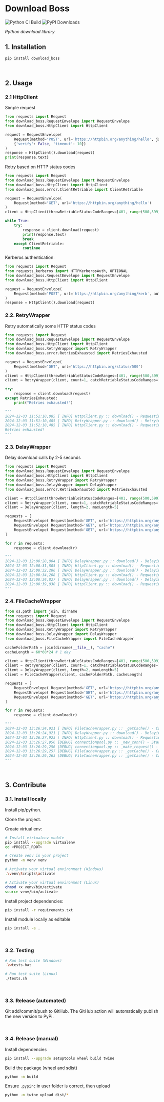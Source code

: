 # Download Boss
![Python CI Build](https://github.com/kristof9851/download_boss/actions/workflows/python-ci.yml/badge.svg)
![PyPI Downloads](https://img.shields.io/pypi/dm/download_boss?label=PyPI%20Downloads&color=rgb(50%2C%20165%2C%20233)
)

*Python download library*

## 1. Installation

```bash
pip install download_boss
```

&nbsp;

## 2. Usage

### 2.1 HttpClient
Simple request
```python
from requests import Request
from download_boss.RequestEnvelope import RequestEnvelope
from download_boss.HttpClient import HttpClient

request = RequestEnvelope(
    Request(method='POST', url='https://httpbin.org/anything/hello', json={"hello": "world"},
    {'verify': False, 'timeout': 10})
)
response = HttpClient().download(request)
print(response.text)

```

Retry based on HTTP status codes
```python
from requests import Request
from download_boss.RequestEnvelope import RequestEnvelope
from download_boss.HttpClient import HttpClient
from download_boss.error.ClientRetriable import ClientRetriable

request = RequestEnvelope(
    Request(method='GET', url='https://httpbin.org/anything/hello')
)
client = HttpClient(throwRetriableStatusCodeRanges=[401, range(500,599)])

while True:
    try:
        response = client.download(request)
        print(response.text)
        break
    except ClientRetriable:
        continue

```

Kerberos authentication:
```python
from requests import Request
from requests_kerberos import HTTPKerberosAuth, OPTIONAL
from download_boss.RequestEnvelope import RequestEnvelope
from download_boss.HttpClient import HttpClient

request = RequestEnvelope(
    Request(method='POST', url='https://httpbin.org/anything/kerb', auth=HTTPKerberosAuth(mutual_authentication=OPTIONAL))
)
response = HttpClient().download(request)
```

### 2.2. RetryWrapper

Retry automatically some HTTP status codes
```python
from requests import Request
from download_boss.RequestEnvelope import RequestEnvelope
from download_boss.HttpClient import HttpClient
from download_boss.RetryWrapper import RetryWrapper
from download_boss.error.RetriesExhausted import RetriesExhausted

request = RequestEnvelope(
    Request(method='GET', url='https://httpbin.org/status/500')
)
client = HttpClient(throwRetriableStatusCodeRanges=[401, range(500,599)])
client = RetryWrapper(client, count=1, catchRetriableStatusCodeRanges=[range(500,599)])

try:
    response = client.download(request)
except RetriesExhausted:
    print("Retries exhausted!")

"""
2024-12-03 11:51:10,085 [ INFO] HttpClient.py :: download() - Requesting: GET https://httpbin.org/status/500
2024-12-03 11:51:10,485 [ INFO] RetryWrapper.py :: download() - Retrying... GET https://httpbin.org/status/500
2024-12-03 11:52:10,485 [ INFO] HttpClient.py :: download() - Requesting: GET https://httpbin.org/status/500
Retries exhausted!
"""
```

### 2.3. DelayWrapper

Delay download calls by 2-5 seconds

```python
from requests import Request
from download_boss.RequestEnvelope import RequestEnvelope
from download_boss.HttpClient import HttpClient
from download_boss.RetryWrapper import RetryWrapper
from download_boss.DelayWrapper import DelayWrapper
from download_boss.error.RetriesExhausted import RetriesExhausted

client = HttpClient(throwRetriableStatusCodeRanges=[401, range(500,599)])
client = RetryWrapper(client, count=1, catchRetriableStatusCodeRanges=[range(500,599)]) 
client = DelayWrapper(client, length=2, maxLength=5) 

requests = [
    RequestEnvelope( Request(method='GET', url='https://httpbin.org/anything/one') ),
    RequestEnvelope( Request(method='GET', url='https://httpbin.org/anything/two') ),
    RequestEnvelope( Request(method='GET', url='https://httpbin.org/anything/three') )
]

for r in requests:
    response = client.download(r)

"""
2024-12-03 12:00:28,804 [ INFO] DelayWrapper.py :: download() - Delaying by 3s ... GET https://httpbin.org/anything/one
2024-12-03 12:00:31,805 [ INFO] HttpClient.py :: download() - Requesting: GET https://httpbin.org/anything/one
2024-12-03 12:00:32,206 [ INFO] DelayWrapper.py :: download() - Delaying by 2s ... GET https://httpbin.org/anything/two
2024-12-03 12:00:34,208 [ INFO] HttpClient.py :: download() - Requesting: GET https://httpbin.org/anything/two
2024-12-03 12:00:34,827 [ INFO] DelayWrapper.py :: download() - Delaying by 5s ... GET https://httpbin.org/anything/three
2024-12-03 12:00:39,830 [ INFO] HttpClient.py :: download() - Requesting: GET https://httpbin.org/anything/three
"""

```

### 2.4. FileCacheWrapper
```python
from os.path import join, dirname
from requests import Request
from download_boss.RequestEnvelope import RequestEnvelope
from download_boss.HttpClient import HttpClient
from download_boss.RetryWrapper import RetryWrapper
from download_boss.DelayWrapper import DelayWrapper
from download_boss.FileCacheWrapper import FileCacheWrapper

cacheFolderPath = join(dirname(__file__), "cache")
cacheLength = 60*60*24 # 1 day

client = HttpClient(throwRetriableStatusCodeRanges=[401, range(500,599)]) 
client = RetryWrapper(client, count=1, catchRetriableStatusCodeRanges=[range(500,599)]) 
client = DelayWrapper(client, length=2, maxLength=5)
client = FileCacheWrapper(client, cacheFolderPath, cacheLength)

requests = [
    RequestEnvelope( Request(method='GET', url='https://httpbin.org/anything/one') ),
    RequestEnvelope( Request(method='GET', url='https://httpbin.org/anything/one') ),
    RequestEnvelope( Request(method='GET', url='https://httpbin.org/anything/one') )
]

for r in requests:
    response = client.download(r)

"""
2024-12-03 13:26:24,921 [ INFO] FileCacheWrapper.py :: _getCache() - Cache miss: GET https://httpbin.org/anything/one
2024-12-03 13:26:24,921 [ INFO] DelayWrapper.py :: download() - Delaying by 3s ... GET https://httpbin.org/anything/one
2024-12-03 13:26:27,923 [ INFO] HttpClient.py :: download() - Requesting: GET https://httpbin.org/anything/one
2024-12-03 13:26:27,956 [DEBUG] connectionpool.py :: _new_conn() - Starting new HTTPS connection (1): httpbin.org:443
2024-12-03 13:26:29,256 [DEBUG] connectionpool.py :: _make_request() - https://httpbin.org:443 "GET /anything/one HTTP/11" 200 370
2024-12-03 13:26:29,257 [DEBUG] FileCacheWrapper.py :: _getCache() - Cache found: GET https://httpbin.org/anything/one
2024-12-03 13:26:29,263 [DEBUG] FileCacheWrapper.py :: _getCache() - Cache found: GET https://httpbin.org/anything/one
"""
```

&nbsp;

## 3. Contribute

### 3.1. Install locally

Install pip/python.

Clone the project.

Create virtual env:
```bash
# Install virtualenv module
pip install --upgrade virtualenv
cd <PROJECT_ROOT>

# Create venv in your project
python -m venv venv

# Activate your virtual environment (Windows)
.\venv\Scripts\activate

# Activate your virtual environment (Linux)
chmod +x venv/bin/activate
source venv/bin/activate
```

Install project dependencies:
```bash
pip install -r requirements.txt
```

Install module locally as editable
```bash
pip install -e .
```

&nbsp;

### 3.2. Testing

```bash
# Run test suite (Windows)
.\wtests.bat

# Run test suite (Linux)
./tests.sh
```

&nbsp;

### 3.3. Release (automated)

Git add/commit/push to GitHub. The GitHub action will automatically publish the new version to PyPi.

&nbsp;

### 3.4. Release (manual)

Install dependencies

```bash
pip install --upgrade setuptools wheel build twine
```

Build the package (wheel and sdist)
```bash
python -m build 
```

Ensure `.pypirc` in user folder is correct, then upload
```bash
python -m twine upload dist/*
```
